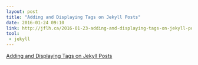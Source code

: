 ```yaml
---
layout: post
title: "Adding and Displaying Tags on Jekyll Posts"
date: 2016-01-24 09:10
link: http://jflh.ca/2016-01-23-adding-and-displaying-tags-on-jekyll-posts/
tool:
 - jekyll
---
```


[Adding and Displaying Tags on Jekyll Posts](http://jflh.ca/2016-01-23-adding-and-displaying-tags-on-jekyll-posts/)

> 


